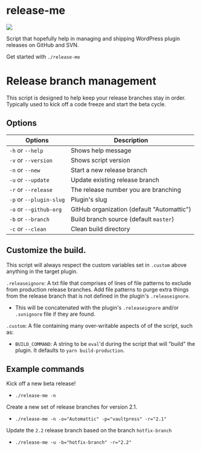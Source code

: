 # release-me
![](https://media1.tenor.com/images/76d80859804520e02392747222298ac4/tenor.gif?itemid=10533470)

Script that hopefully help in managing and shipping WordPress plugin releases on GitHub and SVN.

Get started with `./release-me`

# Release branch management
This script is designed to help keep your release branches stay in order. Typically used to kick off a code freeze and start the beta cycle.

## Options

| Options                       | Description                                     |
|-------------------------------|-------------------------------------------------|
| `-h` or `--help`              | Shows help message                              |
| `-v` or `--version`           | Shows script version                            |
| `-n` or `--new`               | Start a new release branch                      |
| `-u` or `--update`            | Update existing release branch                  |
| `-r` or `--release`           | The release number you are branching            |
| `-p` or `--plugin-slug`       | Plugin's slug                                   |
| `-o` or `--github-org`        | GitHub organization (default "Automattic")      |
| `-b` or `--branch`            | Build branch source (default `master`)          |
| `-c` or `--clean`             | Clean build directory                           |

## Customize the build.

This script will always respect the custom variables set in `.custom` above anything in the target plugin.

`.releaseignore`: A txt file that comprises of lines of file patterns to exclude from production release branches. Add file patterns to purge extra things from the release branch that is not defined in the plugin's `.releaseignore`.
 - This will be concatenated with the plugin's `.releaseignore` and/or `.svnignore` file if they are found.

`.custom`: A file containing many over-writable aspects of of the script, such as:
 - `BUILD_COMMAND`: A string to be `eval`'d during the script that will "build" the plugin. It defaults to `yarn build-production`.

## Example commands

Kick off a new beta release!
- `./release-me -n`

Create a new set of release branches for version 2.1.
- `./release-me -n -o="Automattic" -p="vaultpress" -r="2.1"`

Update the `2.2` release branch based on the branch `hotfix-branch`
- `./release-me -u -b="hotfix-branch" -r="2.2"`
